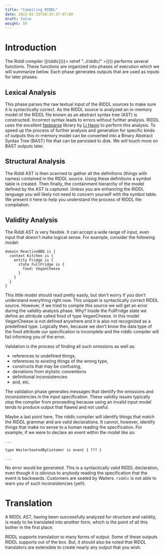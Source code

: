 ```yaml
---
title: "Compiling RIDDL"
date: 2022-02-25T10:35:37-07:00
draft: false
weight: 50
---
```


# Introduction
The Riddl compiler ([riddlc]({{< relref "../riddlc/" >}})) performs 
several functions. These functions are organized into phases of execution which
we will summarize below. Each phase generates outputs that are used as inputs 
for later phases.

## Lexical Analysis
This phase parses the raw textual input of the RIDDL sources to make sure it is
syntactically correct. As the RIDDL source is analyzed an in-memory model of the
RIDDL file known as an abstract syntax tree (AST) is constructed. Incorrect 
syntax leads to errors without further analysis. RIDDL uses the excellent 
[fastparse](https://www.lihaoyi.com/fastparse/) library by 
[Li Haoyi](http://www.lihaoyi.com/) to perform this analysis. To speed up the 
process of further analysis and generation for specific kinds of outputs this 
in-memory model can be converted into a Binary Abstract Syntax Tree (BAST) file
that can be persisted to disk. We will touch more on BAST outputs later.  

## Structural Analysis
The Riddl AST is then scanned to gather all the definitions (things with names) contained in the RIDDL source. Using these definitions a symbol table is created. Then finally, the containment hierarchy of the model defined by the AST is captured. Unless you are enhancing the RIDDL language you will likely not need to concern yourself with the symbol table. We present it here to help you understand the process of RIDDL file compilation.
 
## Validity Analysis
The Riddl AST is very flexible. It can accept a wide range of input, even input that doesn't make logical sense. For example, consider the following model:
```riddl
domain ReactiveBBQ is {
  context Kitchen is {
    entity Fridge is {
      state FullFridge is {
        food: VeganCheese  
      }
    }
  }
}
```
This little model should read pretty easily, but don't worry if you don't 
understand everything right now. This snippet is syntactically correct RIDDL 
source. However, if we tried to compile this source we will get an error during 
the validity analysis phase. Why? Inside the FullFridge state we define an 
attribute called food of type VeganCheese. In this model VeganCheese is not 
defined anywhere and it is also not recognized as a predefined type. Logically 
then, because we don't know the data type of the food attribute our specification
is incomplete and the riddlc compiler will fail informing you of the error. 

Validation is the process of finding all such omissions as well as:

* references to undefined things,
* references to existing things of the wrong type, 
* constructs that may be confusing,
* deviations from stylistic conventions
* definitional inconsistencies
* and, etc. 

The validation phase generates messages that identify the omissions and 
inconsistencies in the input specification. These validity issues typically 
stop the compiler from proceeding because using an invalid input model tends 
to produce output that flawed and not useful. 

Maybe a last point here. The riddlc compiler will identify things that match 
the RIDDL grammar and are valid declarations. It cannot, however, identify 
things that make no sense to a human reading the specification. For example, 
if we were to declare an event within the model like so:

```riddl
...

type WaiterSeatedByCustomer is event { ??? }

...
```
No error would be generated. This is a syntactically valid RIDDL declaration, 
even though it is obvious to anybody reading the specification that the event is
backwards. Customers are seated by Waiters. `riddlc` is not able to warn you of
such inconsistencies (yet!). 

# Translation
A RIDDL AST, having been successfully analyzed for structure and validity, is
ready to be translated into another form, which is the point of all this bother
in the first place.

RIDDL supports translation to many forms of output. Some of these outputs  
RIDDL supports out of the box. But, it should 
also be noted that RIDDL translators are extensible to create nearly any output
that you wish.
